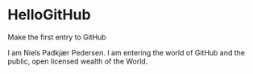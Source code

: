# HelloGitHub
Make the first entry to GitHub

I am Niels Padkjær Pedersen.
I am entering the world of GitHub and the public, open licensed wealth of the World.
